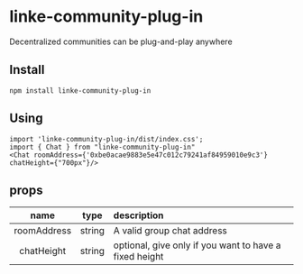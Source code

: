 # linke-community-plug-in
Decentralized communities can be plug-and-play anywhere

## Install
```
npm install linke-community-plug-in
```

## Using
```
import 'linke-community-plug-in/dist/index.css';
import { Chat } from "linke-community-plug-in"
<Chat roomAddress={'0xbe0acae9883e5e47c012c79241af84959010e9c3'} chatHeight={"700px"}/>

```

## props
| name | type | description |
| :----:| :----: | :---- |
| roomAddress | string | A valid group chat address |
| chatHeight | string | optional, give only if you want to have a fixed height |